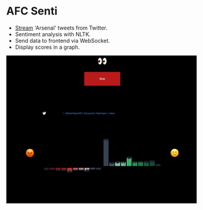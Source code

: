 # AFC Senti

- [Stream](https://developer.twitter.com/en/docs/twitter-api/tweets/filtered-stream/introduction) 'Arsenal' tweets from Twitter.
- Sentiment analysis with NLTK.
- Send data to frontend via WebSocket.
- Display scores in a graph.

![Demo](demo.gif)